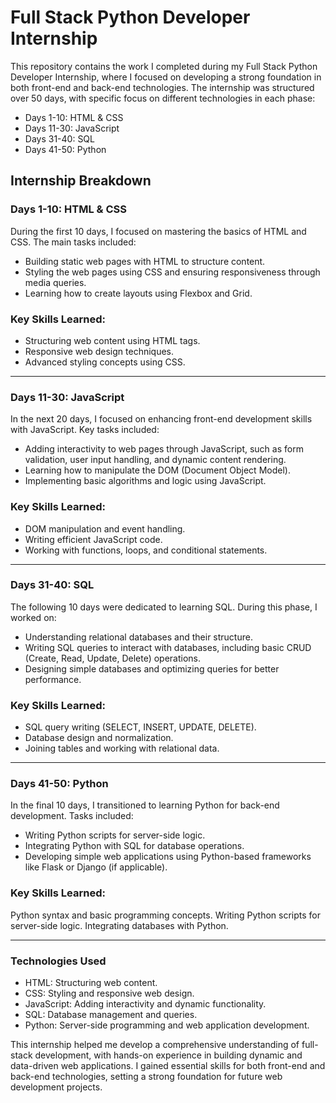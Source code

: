 # Full Stack Python Developer Internship
This repository contains the work I completed during my Full Stack Python Developer Internship, where I focused on developing a strong foundation in both front-end and back-end technologies. The internship was structured over 50 days, with specific focus on different technologies in each phase:

- Days 1-10: HTML & CSS
- Days 11-30: JavaScript
- Days 31-40: SQL
- Days 41-50: Python


## Internship Breakdown
### Days 1-10: HTML & CSS
During the first 10 days, I focused on mastering the basics of HTML and CSS. The main tasks included:

- Building static web pages with HTML to structure content.
- Styling the web pages using CSS and ensuring responsiveness through media queries.
- Learning how to create layouts using Flexbox and Grid.

### Key Skills Learned:
- Structuring web content using HTML tags.
- Responsive web design techniques.
- Advanced styling concepts using CSS.
---

### Days 11-30: JavaScript
In the next 20 days, I focused on enhancing front-end development skills with JavaScript. Key tasks included:
- Adding interactivity to web pages through JavaScript, such as form validation, user input handling, and dynamic content rendering.
- Learning how to manipulate the DOM (Document Object Model).
- Implementing basic algorithms and logic using JavaScript.

### Key Skills Learned:
- DOM manipulation and event handling.
- Writing efficient JavaScript code.
- Working with functions, loops, and conditional statements.
---
### Days 31-40: SQL
The following 10 days were dedicated to learning SQL. During this phase, I worked on:
- Understanding relational databases and their structure.
- Writing SQL queries to interact with databases, including basic CRUD (Create, Read, Update, Delete) operations.
- Designing simple databases and optimizing queries for better performance.

### Key Skills Learned:
- SQL query writing (SELECT, INSERT, UPDATE, DELETE).
- Database design and normalization.
- Joining tables and working with relational data.

---
### Days 41-50: Python
In the final 10 days, I transitioned to learning Python for back-end development. Tasks included:
- Writing Python scripts for server-side logic.
- Integrating Python with SQL for database operations.
- Developing simple web applications using Python-based frameworks like Flask or Django (if applicable).

### Key Skills Learned:
Python syntax and basic programming concepts.
Writing Python scripts for server-side logic.
Integrating databases with Python.

---
### Technologies Used
- HTML: Structuring web content.
- CSS: Styling and responsive web design.
- JavaScript: Adding interactivity and dynamic functionality.
- SQL: Database management and queries.
- Python: Server-side programming and web application development.

This internship helped me develop a comprehensive understanding of full-stack development, with hands-on experience in building dynamic and data-driven web applications. I gained essential skills for both front-end and back-end technologies, setting a strong foundation for future web development projects.

